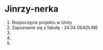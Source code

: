 # Jinrzy-nerka


1. Rozpoczęcie projektu w Unity
2. Zapoznanie się z fabułą - 24.04 DEADLINE
3. 
4.
5.
